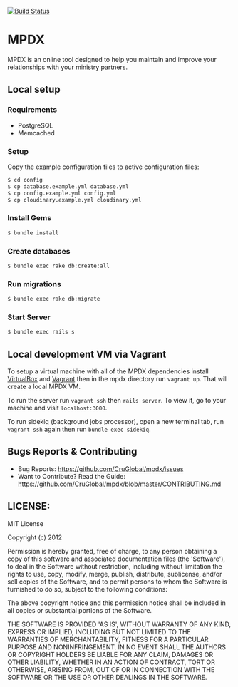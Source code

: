 [![Build Status](https://travis-ci.org/CruGlobal/mpdx.png?branch=master)](https://travis-ci.org/CruGlobal/mpdx)

MPDX
====

MPDX is an online tool designed to help you maintain and improve your relationships with your ministry partners. 

## Local setup

### Requirements

* PostgreSQL
* Memcached

### Setup

Copy the example configuration files to active configuration files:

```bash
$ cd config
$ cp database.example.yml database.yml
$ cp config.example.yml config.yml
$ cp cloudinary.example.yml cloudinary.yml
```

### Install Gems

```bash
$ bundle install
```

### Create databases

```bash
$ bundle exec rake db:create:all
```

### Run migrations

```bash
$ bundle exec rake db:migrate
```

### Start Server

```bash
$ bundle exec rails s
```

## Local development VM via Vagrant

To setup a virtual machine with all of the MPDX dependencies install
[VirtualBox](https://www.virtualbox.org/) and [Vagrant](https://www.vagrantup.com/) then in the mpdx
directory run `vagrant up`. That will create a local MPDX VM.

To run the server run `vagrant ssh` then `rails server`. To view it, go to your machine and visit `localhost:3000`.

To run sidekiq (background jobs processor), open a new terminal tab, run `vagrant ssh` again then run `bundle exec sidekiq`.

## Bugs Reports & Contributing

* Bug Reports: https://github.com/CruGlobal/mpdx/issues
* Want to Contribute? Read the Guide: https://github.com/CruGlobal/mpdx/blob/master/CONTRIBUTING.md

## LICENSE:

MIT License

Copyright (c) 2012

Permission is hereby granted, free of charge, to any person obtaining
a copy of this software and associated documentation files (the
'Software'), to deal in the Software without restriction, including
without limitation the rights to use, copy, modify, merge, publish,
distribute, sublicense, and/or sell copies of the Software, and to
permit persons to whom the Software is furnished to do so, subject to
the following conditions:

The above copyright notice and this permission notice shall be
included in all copies or substantial portions of the Software.

THE SOFTWARE IS PROVIDED 'AS IS', WITHOUT WARRANTY OF ANY KIND,
EXPRESS OR IMPLIED, INCLUDING BUT NOT LIMITED TO THE WARRANTIES OF
MERCHANTABILITY, FITNESS FOR A PARTICULAR PURPOSE AND NONINFRINGEMENT.
IN NO EVENT SHALL THE AUTHORS OR COPYRIGHT HOLDERS BE LIABLE FOR ANY
CLAIM, DAMAGES OR OTHER LIABILITY, WHETHER IN AN ACTION OF CONTRACT,
TORT OR OTHERWISE, ARISING FROM, OUT OF OR IN CONNECTION WITH THE
SOFTWARE OR THE USE OR OTHER DEALINGS IN THE SOFTWARE.
